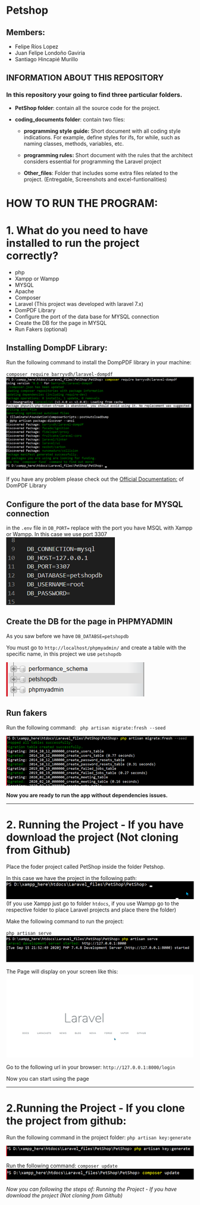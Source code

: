 # Petshop

## Members: 
- Felipe Ríos Lopez
- Juan Felipe Londoño Gaviria
- Santiago Hincapié Murillo

## INFORMATION ABOUT THIS REPOSITORY

### In this repository your going to find three particular folders. 
- **PetShop folder**: contain all the source code for   the project. 
- **coding_documents folder**: contain two files: 

    - **programming style guide:** Short document with all coding style indications. For example, define styles for ifs, for while, such as naming classes, methods, variables, etc.

    - **programming rules:** Short document with the rules that the architect considers essential for programming the Laravel project

    - **Other_files**: Folder that includes some extra files related to the project. (Entregable, Screenshots and excel-funtionalities)




# HOW TO RUN THE PROGRAM:

# 1. What do you need to have installed to run the project correctly?
- php
- Xampp or Wampp
- MYSQL 
- Apache 
- Composer
- Laravel (This project was developed with laravel 7.x)
- DomPDF Library
- Configure the port of the data base for MYSQL connection
- Create the DB for the page in MYSQL
- Run Fakers (optional)

## Installing DompDF Library: 
Run the following command to install the DompPDF library in your machine: 

`
 composer require barryvdh/laravel-dompdf
`
![Alt text](/PetShop/storage/images_Guide/guide2.png)

If you have any problem please check out the 
[Official Documentation:](https://github.com/barryvdh/laravel-dompdf) of DomPDF Library

## Configure the port of the data base for MYSQL connection
in the `.env` file in `DB_PORT=` replace with the port you have MSQL with Xampp or Wampp. In this case we use port 3307
![Alt text](/PetShop/storage/images_Guide/guide5.png)

## Create the DB for the page in PHPMYADMIN
As you saw before we have `DB_DATABSE=petshopdb`


You must go to `http://localhost/phpmyadmin/` and create a table with the specific name, in this project we use `petshopdb`


![Alt text](/PetShop/storage/images_Guide/guide6.png)

## Run fakers
Run the following command:
` php artisan migrate:fresh --seed`

![Alt text](/PetShop/storage/images_Guide/guide7.png)

**Now you are ready to run the app without dependencies issues.**

-----------------------------------------------------------------------
# 2. Running the Project - If you have download the project (Not cloning from Github)

Place the foder project called PetShop inside the folder Petshop. 


In this case we have the project in the following path:  
![Alt text](/PetShop/storage/images_Guide/guide1.png)
(If you use Xampp just go to folder `htdocs`, if you use Wampp go to the respective folder to place Laravel projects and place there the folder)

Make the following command to run the project:

`
php artisan serve
`
![Alt text](/PetShop/storage/images_Guide/guide3.png)

The Page will display on your screen like this: 
![Alt text](/PetShop/storage/images_Guide/guide4.png)

Go to the following url in your browser: 
`http://127.0.0.1:8000/login`

Now you can start using the page

---------------------------------------------------------------------------

# 2.Running the Project - If you clone the project from github:
Run the following command in the project folder: `php artisan key:generate `

![Alt text](/PetShop/storage/images_Guide/guide8.png)

Run the following command: `composer update `
![Alt text](/PetShop/storage/images_Guide/guide9.png)

*Now you can following the steps of: Running the Project - If you have download the project (Not cloning from Github)*
